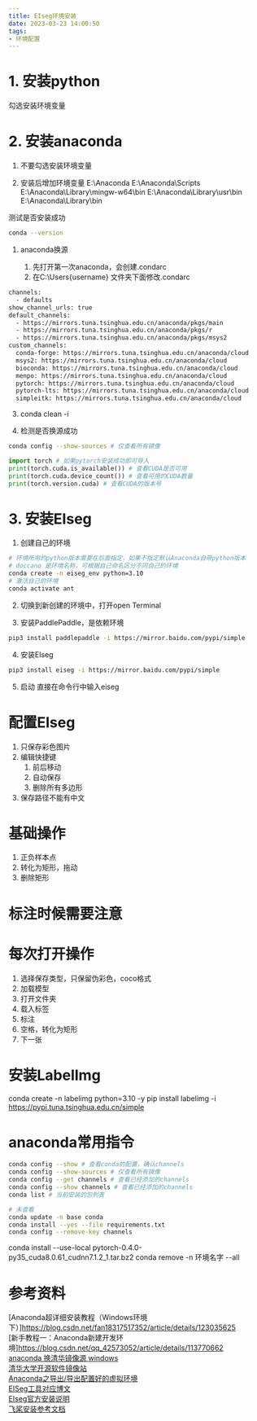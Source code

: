 ```yaml
---
title: EIseg环境安装
date: 2023-03-23 14:00:50
tags:
- 环境配置
---
```


# 1. 安装python
勾选安装环境变量

# 2. 安装anaconda
1. 不要勾选安装环境变量


2. 安装后增加环境变量
E:\Anaconda 
E:\Anaconda\Scripts 
E:\Anaconda\Library\mingw-w64\bin
E:\Anaconda\Library\usr\bin 
E:\Anaconda\Library\bin

测试是否安装成功
```bash
conda --version
```
1. anaconda换源

   1. 先打开第一次anaconda，会创建.condarc
   2. 在C:\Users\{username} 文件夹下面修改.condarc

```bash
channels:
  - defaults
show_channel_urls: true
default_channels:
  - https://mirrors.tuna.tsinghua.edu.cn/anaconda/pkgs/main
  - https://mirrors.tuna.tsinghua.edu.cn/anaconda/pkgs/r
  - https://mirrors.tuna.tsinghua.edu.cn/anaconda/pkgs/msys2
custom_channels:
  conda-forge: https://mirrors.tuna.tsinghua.edu.cn/anaconda/cloud
  msys2: https://mirrors.tuna.tsinghua.edu.cn/anaconda/cloud
  bioconda: https://mirrors.tuna.tsinghua.edu.cn/anaconda/cloud
  menpo: https://mirrors.tuna.tsinghua.edu.cn/anaconda/cloud
  pytorch: https://mirrors.tuna.tsinghua.edu.cn/anaconda/cloud
  pytorch-lts: https://mirrors.tuna.tsinghua.edu.cn/anaconda/cloud
  simpleitk: https://mirrors.tuna.tsinghua.edu.cn/anaconda/cloud
```

   3. conda clean -i
   
   
   4. 检测是否换源成功

```bash
conda config --show-sources # 仅查看所有镜像
```



```python
import torch # 如果pytorch安装成功即可导入
print(torch.cuda.is_available()) # 查看CUDA是否可用
print(torch.cuda.device_count()) # 查看可用的CUDA数量
print(torch.version.cuda) # 查看CUDA的版本号
```

# 3. 安装EIseg

1. 创建自己的环境


```bash
# 环境所用的python版本需要在后面指定，如果不指定默认Anaconda自带python版本
# doccano 是环境名称，可根据自己命名区分不同自己的环境
conda create -n eiseg_env python=3.10
# 激活自己的环境
conda activate ant
```

2. 切换到新创建的环境中，打开open Terminal

3. 安装PaddlePaddle，是依赖环境

```bash
pip3 install paddlepaddle -i https://mirror.baidu.com/pypi/simple
```


4. 安装EIseg
```bash
pip3 install eiseg -i https://mirror.baidu.com/pypi/simple
```

5. 启动
直接在命令行中输入eiseg


# 配置EIseg
1. 只保存彩色图片
2. 编辑快捷键
   1. 前后移动
   2. 自动保存
   3. 删除所有多边形
3. 保存路径不能有中文


# 基础操作
1. 正负样本点
2. 转化为矩形，拖动
3. 删除矩形

# 标注时候需要注意


# 每次打开操作
1. 选择保存类型，只保留伪彩色，coco格式
2. 加载模型
3. 打开文件夹
4. 载入标签
5. 标注
6. 空格，转化为矩形
7. 下一张


# 安装LabelImg

conda create -n labelimg python=3.10 -y
pip install labelimg -i https://pypi.tuna.tsinghua.edu.cn/simple


# anaconda常用指令
```bash
conda config --show # 查看conda的配置，确认channels
conda config --show-sources # 仅查看所有镜像
conda config --get channels # 查看已经添加的channels
conda config --show channels # 查看已经添加的channels
conda list # 当前安装的包列表

# 未查看
conda update -n base conda
conda install --yes --file requirements.txt
conda config --remove-key channels
```
conda install --use-local pytorch-0.4.0-py35_cuda8.0.61_cudnn7.1.2_1.tar.bz2
conda remove -n 环境名字 --all
# 参考资料
[Anaconda超详细安装教程（Windows环境下）]https://blog.csdn.net/fan18317517352/article/details/123035625 <br/>
[新手教程一：Anaconda新建开发环境]https://blog.csdn.net/qq_42573052/article/details/113770662 <br/>
[anaconda 换清华镜像源 windows](https://blog.csdn.net/jasneik/article/details/114227716) <br/>
[清华大学开源软件镜像站](https://mirrors.tuna.tsinghua.edu.cn/) <br/>
[Anaconda之导出/导出配置好的虚拟环境](https://blog.csdn.net/qq_43382635/article/details/127124980) <br/>
[EISeg工具对应博文](https://blog.csdn.net/qq_37541097/article/details/120154543) <br/>
[EIseg官方安装说明](https://github.com/PaddlePaddle/PaddleSeg/blob/release/2.7/README_CN.md) <br/>
[飞桨安装参考文档](https://www.paddlepaddle.org.cn/documentation/docs/zh/install/index_cn.html) <br/>









